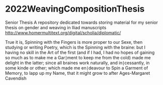 # 2022WeavingCompositionThesis
Senior Thesis
A repository dedicated towards storing material for my senior thesis on gender and weaving in Iliad manuscripts
http://www.homermultitext.org/digital/scholia/diplomatic/

True it is, Spinning with the Fingers is more proper to our Sexe, then studying or writing Poetry, which is the Spinning with the braine: but I having no skill in the Art of the first (and if I had, I had no hopes of gaining so much as to make me a Gar∣ment to keep me from the cold) made me delight in the latter; since all braines work naturally, and in∣cessantly, in some kinde or other; which made me en∣deavour to Spin a Garment of Memory, to lapp up my Name, that it might grow to after Ages-Margaret Cavendish
